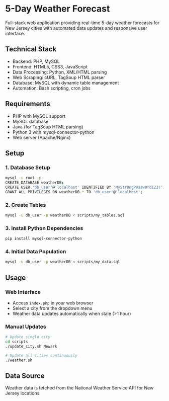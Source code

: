 # 5-Day Weather Forecast

Full-stack web application providing real-time 5-day weather forecasts for New Jersey cities with automated data updates and responsive user interface.

## Technical Stack
- Backend: PHP, MySQL
- Frontend: HTML5, CSS3, JavaScript
- Data Processing: Python, XML/HTML parsing
- Web Scraping: cURL, TagSoup HTML parser
- Database: MySQL with dynamic table management
- Automation: Bash scripting, cron jobs

## Requirements

- PHP with MySQL support
- MySQL database
- Java (for TagSoup HTML parsing)
- Python 3 with mysql-connector-python
- Web server (Apache/Nginx)

## Setup

### 1. Database Setup
```bash
mysql -u root -p
CREATE DATABASE weatherDB;
CREATE USER 'db_user'@'localhost' IDENTIFIED BY 'MyStr0ngP@ssw0rd123!';
GRANT ALL PRIVILEGES ON weatherDB.* TO 'db_user'@'localhost';
```

### 2. Create Tables
```bash
mysql -u db_user -p weatherDB < scripts/my_tables.sql
```

### 3. Install Python Dependencies
```bash
pip install mysql-connector-python
```

### 4. Initial Data Population
```bash
mysql -u db_user -p weatherDB < scripts/my_data.sql
```

## Usage

### Web Interface
- Access `index.php` in your web browser
- Select a city from the dropdown menu
- Weather data updates automatically when stale (>1 hour)

### Manual Updates
```bash
# Update single city
cd scripts
./update_city.sh Newark

# Update all cities continuously
./weather.sh
```

## Data Source
Weather data is fetched from the National Weather Service API for New Jersey locations.
